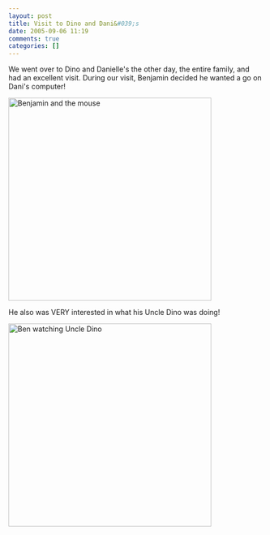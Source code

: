 ```yaml
---
layout: post
title: Visit to Dino and Dani&#039;s
date: 2005-09-06 11:19
comments: true
categories: []
---
```

We went over to Dino and Danielle's the other day, the entire family, and had an excellent visit. During our visit, Benjamin decided he wanted a go on Dani's computer!

<img class="photo" src="http://dinofilias.com/photo_album/11dino/2005/2005_082805/DSC01020.JPG" alt="Benjamin and the mouse" width="400/" />

He also was VERY interested in what his Uncle Dino was doing!

<img class="photo" src="http://dinofilias.com/photo_album/11dino/2005/2005_082805/DSC01024.JPG" alt="Ben watching Uncle Dino" width="400/" />
